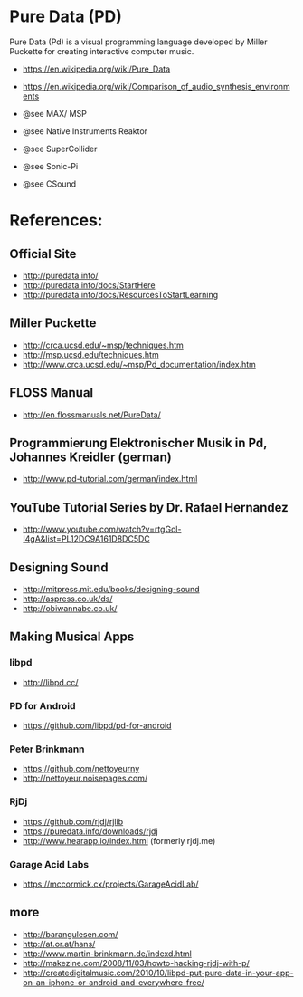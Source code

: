 # Pure Data (PD)


Pure Data (Pd) is a visual programming language developed by Miller Puckette for creating interactive computer music.

* https://en.wikipedia.org/wiki/Pure_Data
* https://en.wikipedia.org/wiki/Comparison_of_audio_synthesis_environments

* @see MAX/ MSP
* @see Native Instruments Reaktor
* @see SuperCollider
* @see Sonic-Pi
* @see CSound


# References:
## Official Site
* http://puredata.info/
* http://puredata.info/docs/StartHere
* http://puredata.info/docs/ResourcesToStartLearning


## Miller Puckette
* http://crca.ucsd.edu/~msp/techniques.htm
* http://msp.ucsd.edu/techniques.htm
* http://www.crca.ucsd.edu/~msp/Pd_documentation/index.htm


## FLOSS Manual
* http://en.flossmanuals.net/PureData/


## Programmierung Elektronischer Musik in Pd, Johannes Kreidler (german)
* http://www.pd-tutorial.com/german/index.html


## YouTube Tutorial Series by Dr. Rafael Hernandez
* http://www.youtube.com/watch?v=rtgGol-I4gA&list=PL12DC9A161D8DC5DC


## Designing Sound
* http://mitpress.mit.edu/books/designing-sound
* http://aspress.co.uk/ds/
* http://obiwannabe.co.uk/


## Making Musical Apps
### libpd
* http://libpd.cc/

### PD for Android
* https://github.com/libpd/pd-for-android

### Peter Brinkmann
* https://github.com/nettoyeurny
* http://nettoyeur.noisepages.com/


### RjDj
* https://github.com/rjdj/rjlib
* https://puredata.info/downloads/rjdj
* http://www.hearapp.io/index.html (formerly rjdj.me)

### Garage Acid Labs
* https://mccormick.cx/projects/GarageAcidLab/



## more
* http://barangulesen.com/
* http://at.or.at/hans/
* http://www.martin-brinkmann.de/indexd.html
* http://makezine.com/2008/11/03/howto-hacking-rjdj-with-p/
* http://createdigitalmusic.com/2010/10/libpd-put-pure-data-in-your-app-on-an-iphone-or-android-and-everywhere-free/

